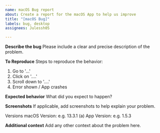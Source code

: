 ```yaml
---
name: macOS Bug report
about: Create a report for the macOS App to help us improve
title: "[macOS Bug]"
labels: bug, desktop
assignees: Julessh05

---
```


**Describe the bug**
Please include a clear and precise description of the problem.

**To Reproduce**
Steps to reproduce the behavior:
1. Go to '...'
2. Click on '....'
3. Scroll down to '....'
4. Error shown / App crashes

**Expected behavior**
What did you expect to happen?

**Screenshots**
If applicable, add screenshots to help explain your problem.

Versions
macOS Version: e.g. 13.3.1 (a)
App Version: e.g. 1.5.3

**Additional context**
Add any other context about the problem here.
